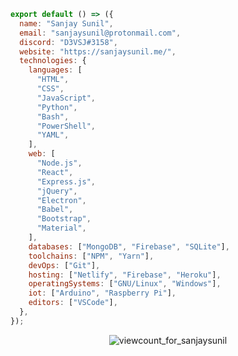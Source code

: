<!--

**Hey!** I'm a 14y/o student developer studying Computer Science and specializing in full-stack development. Some technologies I enjoy working with include React, Node and Firebase. I love creating software, exploring new technologies and spending my free time contributing to the open-source community.

Contact me via Discord or Email if you have any queries!

-----

- **Founder of [BetterDiscordPanel](https://github.com/D3VSJ/BetterDiscordPanel)** - a new messaging panel designed to allow users to message inside of a discord bot and view bot information. I started this project back in June 2020, and have used it to advance my knowledge in languages.

-----

-->

```js
export default () => ({
  name: "Sanjay Sunil",
  email: "sanjaysunil@protonmail.com",
  discord: "D3VSJ#3158",
  website: "https://sanjaysunil.me/",
  technologies: {
    languages: [
      "HTML",
      "CSS",
      "JavaScript",
      "Python",
      "Bash",
      "PowerShell",
      "YAML",
    ],
    web: [
      "Node.js",
      "React",
      "Express.js",
      "jQuery",
      "Electron",
      "Babel",
      "Bootstrap",
      "Material",
    ],
    databases: ["MongoDB", "Firebase", "SQLite"],
    toolchains: ["NPM", "Yarn"],
    devOps: ["Git"],
    hosting: ["Netlify", "Firebase", "Heroku"],
    operatingSystems: ["GNU/Linux", "Windows"],
    iot: ["Arduino", "Raspberry Pi"],
    editors: ["VSCode"],
  },
});
```

<div align="center">

<img src="https://komarev.com/ghpvc/?username=d3vsj&label=Profile%20views&color=0e75b6&style=flat" alt="viewcount_for_sanjaysunil" />

</div>
